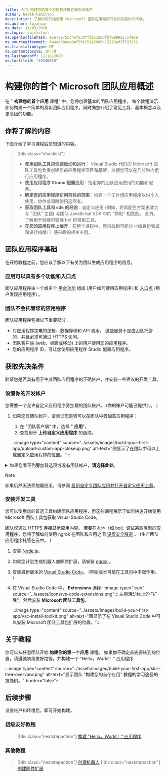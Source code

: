 ```yaml
---
title: 入门-构建您的首个应用程序概述和先决条件
author: heath-hamilton
description: 了解如何开始使用 Microsoft 团队应用程序开发和设置你的环境。
ms.author: lajanuar
ms.date: 11/03/2020
ms.topic: quickstart
ms.openlocfilehash: e2e73e755c45fa3bff3b6320dfbf0999a575fe99
ms.sourcegitcommit: 64acd30eee8af5fe151e9866c13226ed3f337c72
ms.translationtype: MT
ms.contentlocale: zh-CN
ms.lasthandoff: 11/18/2020
ms.locfileid: "49346810"
---
```

# <a name="build-your-first-microsoft-teams-app-overview"></a>构建你的首个 Microsoft 团队应用概述

在 " **构建您的首个应用** 课程" 中，您将创建基本的团队应用程序。 每个教程演示如何构建一个简单的真实团队应用程序，同时向您介绍了常见工具、基本概念以及更高级的功能。

## <a name="what-youll-learn"></a>你将了解的内容

下面介绍了学习课程后您知道的内容。

> [!div class="checklist"]
  >
  > * **使用团队工具包快速启动和运行**： Visual Studio 代码的 Microsoft 团队工具包负责创建您的应用程序项目和基架，以便您可以在几分钟内运行应用程序。
  > * **使用应用程序 Studio 配置应用**：指定你的团队应用使用的功能和服务。
  > * **确定您的应用程序访问群体的范围**：构建一个工作组应用程序以供个人使用、协作或同时使用这两者。
  > * **获取团队工具和 sdk 的经验**：自定义应用 (例如，将其配色方案更改为与 "团队" 主题) 与团队 JavaScript SDK 中的 "帮助" 相匹配。 此外，了解用于创建和管理 bot 的常用工具。
  > * **在您的应用程序上展开**：在整个课程中，您将找到可能对 (（如身份验证和设计指南) ）感兴趣的相关主题。

## <a name="teams-app-fundamentals"></a>团队应用程序基础

在开始教程之前，您应该了解以下有关为团队生成应用程序的信息。

### <a name="apps-can-have-multiple-capabilities-and-entry-points"></a>应用可以具有多个功能和入口点

团队应用程序由一个或多个 [平台功能](../concepts/capabilities-overview.md) 组成 (用户如何使用应用程序) 和 [入口点](../concepts/extensibility-points.md) (用户发现应用程序) 。

### <a name="teams-doesnt-host-your-app"></a>团队不会托管您的应用程序

团队应用程序包括以下重要部分：

* 对应用程序加电的逻辑、数据存储和 API 调用。 这些服务不是由团队托管的，并且必须可通过 HTTPS 访问。
* 团队客户端 (web、桌面或移动) 上的用户使用您的应用程序。
* 您的应用程序 ID，可让您使用应用程序 Studio 配置应用程序。

## <a name="get-prerequisites"></a>获取先决条件

验证您是否具有用于生成团队应用程序的正确帐户，并安装一些建议的开发工具。

### <a name="set-up-your-development-account"></a>设置你的开发帐户

您需要一个允许自定义应用程序旁加载的团队帐户。  (你的帐户可能已提供此。 ) 

1. 如果您有团队帐户，请验证您是否可以在团队中旁加载应用程序：
    1. 在 "团队客户端" 中，选择 " **应用**"。
    1. 查找用于 **上传自定义应用程序** 的选项。

    :::image type="content" source="../assets/images/build-your-first-app/upload-custom-app-closeup.png" alt-text="图显示了在团队中可以上载自定义应用程序的位置。":::

<!-- markdownlint-disable MD033 -->
<details>

<summary>如果您看不到旁加载选项或没有团队帐户，<b>请选择此处</b>。</summary>

你可以通过加入 Microsoft 365 开发人员计划获取免费的团队测试帐户，以允许应用旁加载。  (注册过程大约需要两分钟时间。 ) 

1. 转到 [Microsoft 365 开发人员计划](https://developer.microsoft.com/microsoft-365/dev-program)。
1. 选择 " **立即加入** "，然后按照屏幕上的说明操作。
1. 进入 "欢迎" 屏幕时，选择 " **设置 E5 订阅**"。
1. 设置管理员帐户。 完成后，您应该会看到类似这样的屏幕。
:::image type="content" source="../assets/images/build-your-first-app/dev-program-subscription.png" alt-text="注册 Microsoft 365 开发人员计划后，您会看到的示例。":::
1. 使用刚刚设置的管理员帐户登录到团队。
1. 验证您是否现在已 **上载自定义应用程序** 选项。

</details>

> [!Note]
> 如果仍然无法旁加载应用，请参阅 [启用自定义团队应用并打开自定义应用上载](https://docs.microsoft.com/microsoftteams/platform/concepts/build-and-test/prepare-your-o365-tenant#enable-custom-teams-apps-and-turn-on-custom-app-uploading)。

### <a name="install-your-development-tools"></a>安装开发工具

您可以使用您的首选工具构建团队应用程序，但这些课程展示了如何快速开始使用 Microsoft 团队工具包获取 Visual Studio Code。

团队仅通过 HTTPS 连接显示应用内容。 若要在本地（如 bot）调试某些类型的应用程序，您将了解如何使用 ngrok 在团队和应用之间 [设置安全隧道](../concepts/build-and-test/debug.md#locally-hosted) 。  (生产团队应用程序托管在云中。 ) 

1. 安装 [Node.js](https://nodejs.org/en/)。
1. 如果您计划生成机器人或邮件扩展，请安装 [ngrok](https://ngrok.com/download) 。
1. 安装最新版本的 [Visual Studio Code](https://code.visualstudio.com/download)。  (早期版本可能在工具包中不起作用。 ) 
1. 在 Visual Studio Code 中， **Extensions** 选择 :::image type="icon" source="../assets/icons/vs-code-extensions.png"::: 左侧活动栏上的 "扩展"，然后安装 **Microsoft 团队工具包**。

    :::image type="content" source="../assets/images/build-your-first-app/vsc-install-toolkit.png" alt-text="图显示了在 Visual Studio Code 中可以安装 Microsoft 团队工具包扩展的位置。":::

## <a name="about-the-tutorials"></a>关于教程

你可以从任意团队开始 **构建你的第一个应用** 课程。 如果你不确定首先要转到的位置，请遵循初级友好路径，并构建一个 "Hello，World！" 应用程序.

:::image type="content" source="../assets/images/build-your-first-app/skill-tree-overview.png" alt-text="显示团队 &quot;构建您的首个应用&quot; 教程的学习途径的技能树。" border="false":::

## <a name="next-step"></a>后续步骤

设置帐户和环境后，即可开始构建。

### <a name="beginner-friendly-tutorial"></a>初级友好教程

> [!div class="nextstepaction"]
> [构建 "Hello，World！" 应用程序](../build-your-first-app/build-and-run.md)

### <a name="other-tutorials"></a>其他教程

> [!div class="nextstepaction"]
> [创建机器人](../build-your-first-app/build-bot.md)
> [!div class="nextstepaction"]
> [创建邮件扩展](../build-your-first-app/build-messaging-extension.md)
